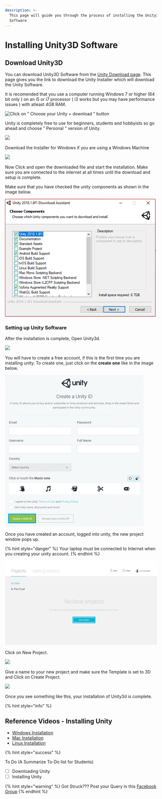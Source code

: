 ```yaml
---
description: >-
  This page will guide you through the process of installing the Unity3D
  Software
---
```


# Installing Unity3D Software

## Download Unity3D

You can download Unity3D Software from the [Unity Download page](https://unity3d.com/get-unity/download?_ga=2.4811441.364722446.1530540963-1720237505.1507147097). This page gives you the link to download the Unity Installer which will download the Unity Software.

It is recomended that you use a computer running Windows 7 or higher \(64 bit only \) on an i5 or i7 processor \( i3 works but you may have performance issues \) with atleast 4GB RAM.

![Click on &quot; Choose your Unity + download &quot; button](.gitbook/assets/1.jpg)

Unity is completely free to use for beginners, students and hobbyists so go ahead and choose " Personal " version of Unity.

![](.gitbook/assets/2.jpg)

Download the Installer for Windows if you are using a Windows Machine

![](.gitbook/assets/3.jpg)

Now Click and open the downloaded file and start the installation. Make sure you are connected to the internet at all times until the download and setup is complete.

Make sure that you have checked the unity components as shown in the image below.

![](.gitbook/assets/4-1.jpg)

### Setting up Unity Software

After the installation is complete, Open Unity3d.

![](.gitbook/assets/5.jpg)

You will have to create a free account, if this is the first time you are installing unity. To create one, just click on the **create one** like in the image below.

![](.gitbook/assets/6-1.jpg)

Once you have created an account, logged into unity, the new project window pops up.

{% hint style="danger" %}
Your laptop must be connected to Internet when you creating your unity account.
{% endhint %}

![](.gitbook/assets/7-1.jpg)

Click on New Project.

![](.gitbook/assets/8.jpg)

Give a name to your new project and make sure the Template is set to 3D and Click on Create Project.

![](.gitbook/assets/9.jpg)

Once you see something like this, your installation of Unity3d is complete.

{% hint style="info" %}

## Reference Videos - Installing Unity

* [Windows Installation](https://www.youtube.com/watch?v=vzSAZozZz5I)
* [Mac Installation ](https://www.youtube.com/watch?v=YC3924upas8)
* [Linux Installation](https://www.youtube.com/watch?v=TCSGa3V78hg)

{% hint style="success" %}

To Do \(A Summarize To-Do list for Students\)

* [ ] Downloading Unity
* [ ] Installing Unity

{% hint style="warning" %}
Got Struck??? Post your Query in this [Facebook Group](https://www.facebook.com/groups/soi.vr/)
{% endhint %}

